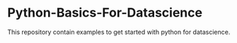 # Python-Basics-For-Datascience
This repository contain examples to get started with python for datascience.
